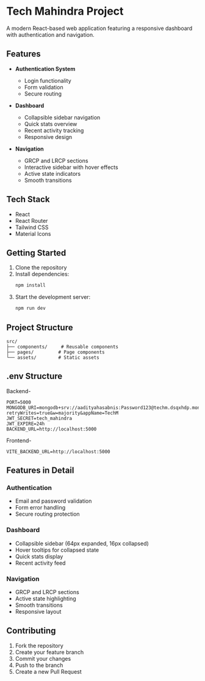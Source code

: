 # Tech Mahindra Project

A modern React-based web application featuring a responsive dashboard with authentication and navigation.

## Features

- **Authentication System**
  - Login functionality
  - Form validation
  - Secure routing

- **Dashboard**
  - Collapsible sidebar navigation
  - Quick stats overview
  - Recent activity tracking
  - Responsive design

- **Navigation**
  - GRCP and LRCP sections
  - Interactive sidebar with hover effects
  - Active state indicators
  - Smooth transitions

## Tech Stack

- React
- React Router
- Tailwind CSS
- Material Icons

## Getting Started

1. Clone the repository
2. Install dependencies:
   ```bash
   npm install
   ```
3. Start the development server:
   ```bash
   npm run dev
   ```

## Project Structure

```
src/
├── components/     # Reusable components
├── pages/         # Page components
└── assets/        # Static assets
```

## .env Structure
Backend-
```
PORT=5000
MONGODB_URI=mongodb+srv://aadityahasabnis:Password123@techm.dsqxhdp.mongodb.net/?retryWrites=true&w=majority&appName=TechM
JWT_SECRET=tech_mahindra
JWT_EXPIRE=24h
BACKEND_URL=http://localhost:5000

```
Frontend-
```
VITE_BACKEND_URL=http://localhost:5000
```



## Features in Detail

### Authentication
- Email and password validation
- Form error handling
- Secure routing protection

### Dashboard
- Collapsible sidebar (64px expanded, 16px collapsed)
- Hover tooltips for collapsed state
- Quick stats display
- Recent activity feed

### Navigation
- GRCP and LRCP sections
- Active state highlighting
- Smooth transitions
- Responsive layout

## Contributing

1. Fork the repository
2. Create your feature branch
3. Commit your changes
4. Push to the branch
5. Create a new Pull Request
